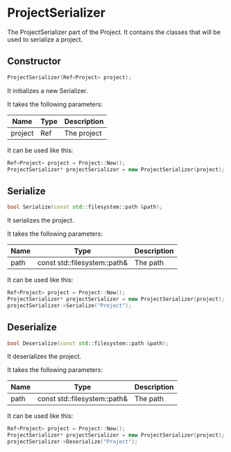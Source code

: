 # ProjectSerializer

The ProjectSerializer part of the Project. It contains the classes that will be used to serialize a project.

## Constructor

```c++
ProjectSerializer(Ref<Project> project);
```

It initializes a new Serializer.

It takes the following parameters:

| Name     | Type         | Description |
|----------|--------------|-------------|
| project | Ref<Project> | The project |

It can be used like this:

```c++
Ref<Project> project = Project::New();
ProjectSerializer* projectSerializer = new ProjectSerializer(project);
```

## Serialize

```c++
bool Serialize(const std::filesystem::path &path);
```

It serializes the project.

It takes the following parameters:

| Name | Type | Description |
|------|------|-------------|
| path | const std::filesystem::path& | The path |

It can be used like this:

```c++
Ref<Project> project = Project::New();
ProjectSerializer* projectSerializer = new ProjectSerializer(project);
projectSerializer->Serialize("Project");
```

## Deserialize

```c++
bool Deserialize(const std::filesystem::path &path);
```

It deserializes the project.

It takes the following parameters:

| Name | Type | Description |
|------|------|-------------|
| path | const std::filesystem::path& | The path |

It can be used like this:

```c++
Ref<Project> project = Project::New();
ProjectSerializer* projectSerializer = new ProjectSerializer(project);
projectSerializer->Deserialize("Project");
```